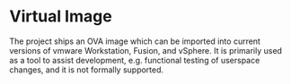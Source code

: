 # Virtual Image

The project ships an OVA image which can be imported into current versions of vmware Workstation, Fusion, and vSphere. It is primarily used as a tool to assist development, e.g. functional testing of userspace changes, and it is not formally supported.

